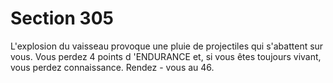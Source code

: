 # Section 305

L'explosion du vaisseau provoque une pluie de projectiles qui
s'abattent sur vous. Vous perdez 4 points d 'ENDURANCE  et, si
vous êtes toujours vivant, vous perdez connaissance. Rendez -
vous au 46.